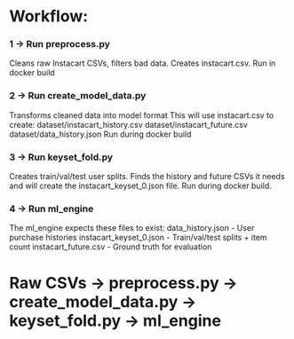 # Workflow:

### 1 -> Run preprocess.py
Cleans raw Instacart CSVs, filters bad data.
Creates instacart.csv.
Run in docker build

### 2 -> Run create_model_data.py
Transforms cleaned data into model format
This will use instacart.csv to create:
    dataset/instacart_history.csv
    dataset/instacart_future.csv
    dataset/data_history.json
Run during docker build

### 3 -> Run keyset_fold.py
Creates train/val/test user splits.
Finds the history and future CSVs it needs and will create the instacart_keyset_0.json file.
Run during docker build.

### 4 -> Run ml_engine
The ml_engine expects these files to exist:
data_history.json - User purchase histories
instacart_keyset_0.json - Train/val/test splits + item count
instacart_future.csv - Ground truth for evaluation


# Raw CSVs → preprocess.py → create_model_data.py → keyset_fold.py → ml_engine
